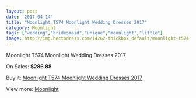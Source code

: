 ```yaml
---
layout: post
date: '2017-04-14'
title: "Moonlight T574 Moonlight Wedding Dresses 2017"
category: Moonlight
tags: ["wedding","bridesmaid","unique","moonlight","little"]
image: http://img.hectodress.com/14262-thickbox_default/moonlight-t574-moonlight-wedding-dresses-2013.jpg
---
```

Moonlight T574 Moonlight Wedding Dresses 2017

On Sales: **$286.88**
<a href="https://www.hectodress.com/moonlight/6900-moonlight-t574-moonlight-wedding-dresses-2013.html"><amp-img layout="responsive" width="600" height="600" src="//img.hectodress.com/14262-thickbox_default/moonlight-t574-moonlight-wedding-dresses-2013.jpg" alt="Moonlight T574 Moonlight Wedding Dresses 2017 0" /></a>
<a href="https://www.hectodress.com/moonlight/6900-moonlight-t574-moonlight-wedding-dresses-2013.html"><amp-img layout="responsive" width="600" height="600" src="//img.hectodress.com/14263-thickbox_default/moonlight-t574-moonlight-wedding-dresses-2013.jpg" alt="Moonlight T574 Moonlight Wedding Dresses 2017 1" /></a>

Buy it: [Moonlight T574 Moonlight Wedding Dresses 2017](https://www.hectodress.com/moonlight/6900-moonlight-t574-moonlight-wedding-dresses-2013.html "Moonlight T574 Moonlight Wedding Dresses 2017")

View more: [Moonlight](https://www.hectodress.com/119-moonlight "Moonlight")